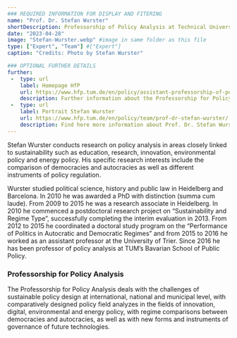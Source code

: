 ```yaml
---
### REQUIRED INFORMATION FOR DISPLAY AND FITERING
name: "Prof. Dr. Stefan Wurster"
shortDescription: Professorship of Policy Analysis at Technical University of Munich 
date: "2023-04-28"
image: "Stefan-Wurster.webp" #image in same folder as this file
type: ["Expert", "Team"] #["Expert"]
caption: "Credits: Photo by Stefan Wurster"

### OPTIONAL FURTHER DETAILS
further:
 -  type: url
    label: Homepage HfP
    url: https://www.hfp.tum.de/en/policy/assistant-professorship-of-policy-analysis/
    description: Further information about the Professorship for Policy Analysis
 -  type: url
    label: Portrait Stefan Wurster
    url: https://www.hfp.tum.de/en/policy/team/prof-dr-stefan-wurster/
    description: Find here more information about Prof. Dr. Stefan Wurster
---
```


Stefan Wurster conducts research on policy analysis in areas closely linked to sustainability such as education, research, innovation, environmental policy and energy policy. His specific research interests include the comparison of democracies and autocracies as well as different instruments of policy regulation.

Wurster studied political science, history and public law in Heidelberg and Barcelona. In 2010 he was awarded a PhD with distinction (summa cum laude). From 2009 to 2015 he was a research associate in Heidelberg. In 2010 he commenced a postdoctoral research project on “Sustainability and Regime Type”, successfully completing the interim evaluation in 2013. From 2012 to 2015 he coordinated a doctoral study program on the “Performance of Politics in Autocratic and Democratic Regimes” and from 2015 to 2016 he worked as an assistant professor at the University of Trier. Since 2016 he has been professor of policy analysis at TUM’s Bavarian School of Public Policy.

### Professorship for Policy Analysis

The Professorship for Policy Analysis deals with the challenges of sustainable policy design at international, national and municipal level, with comparatively designed policy field analyzes in the fields of innovation, digital, environmental and energy policy, with regime comparisons between democracies and autocracies, as well as with new forms and instruments of governance of future technologies.